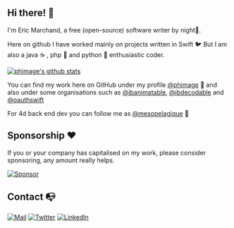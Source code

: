 ## Hi there! 👋

I'm Eric Marchand, a free (open-source) software writer by night🌛.

Here on github I have worked mainly on projects written in Swift :bird:
But I am also a java :coffee: , php :elephant: and python :snake: enthusiastic coder.

<a href="https://github.com/phimage">
  <img align="center" src="https://github-readme-stats.anuraghazra1.vercel.app/api?username=phimage&show_icons=true&include_all_commits=true&theme=dark" alt="phimage's github stats" />
</a>

You can find my work here on GitHub under my profile [@phimage](https://github.com/phimage) 🧙
and also under some organisations such as [@ibanimatable](https://github.com/ibanimatable), [@ibdecodable](https://github.com/ibdecodable) and [@oauthswift](https://github.com/OAuthSwift)

For 4d back end dev you can follow me as [@mesopelagique](https://github.com/mesopelagique) 🐙

## Sponsorship ❤️

If you or your company has capitalised on my work, please consider sponsoring, any amount really helps.

[![Sponsor](https://img.shields.io/badge/Sponsor-%F0%9F%A7%A1-white.svg?style=flat)](https://github.com/sponsors/phimage)

## Contact 📭

[![Mail](http://img.shields.io/badge/Mail-orange.svg?style=flat)](mailto:eric.marchand.n7@gmail.com) [![Twitter](http://img.shields.io/badge/Twitter-25A1F2.svg?style=flat)](https://twitter.com/phimageio) [![LinkedIn](http://img.shields.io/badge/LinkedIn-1977B5.svg?style=flat)](https://www.linkedin.com/in/eric-marchand-n7/) 
